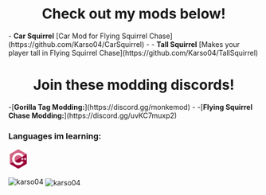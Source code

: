 <h1 align="center">Check out my mods below!</h1>
- <b>Car Squirrel</b> [Car Mod for Flying Squirrel Chase](https://github.com/Karso04/CarSquirrel)
- 
- <b>Tall Squirrel</b> [Makes your player tall in Flying Squirrel Chase](https://github.com/Karso04/TallSquirrel)

<h1 align="center">Join these modding discords!</h1>
-[<b>Gorilla Tag Modding:</b>](https://discord.gg/monkemod)
-
-[<b>Flying Squirrel Chase Modding:</b>](https://discord.gg/uvKC7muxp2)

<h3 align="left">Languages im learning:</h3>
<p align="left"> <a href="https://www.w3schools.com/cpp/" target="_blank"> <img src="https://raw.githubusercontent.com/devicons/devicon/master/icons/cplusplus/cplusplus-original.svg" alt="cplusplus" width="40" height="40"/> </a> </p>

<p><img align="left" src="https://github-readme-stats.vercel.app/api/top-langs?username=karso04&show_icons=true&locale=en&layout=compact" alt="karso04" /></p>

<p>&nbsp;<img align="center" src="https://github-readme-stats.vercel.app/api?username=karso04&show_icons=true&locale=en" alt="karso04" /></p>
